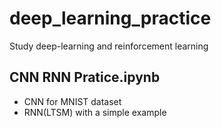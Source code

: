 # deep_learning_practice
Study deep-learning and reinforcement learning 

## CNN RNN Pratice.ipynb
- CNN for MNIST dataset
- RNN(LTSM) with a simple example

